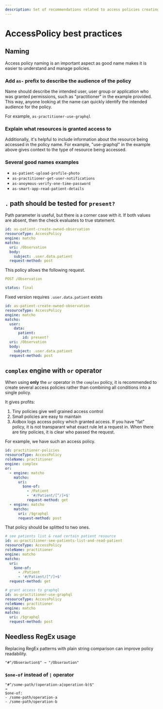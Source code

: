 ```yaml
---
description: Set of recommendations related to access policies creating and maintaning
---
```


# AccessPolicy best practices

## Naming

Access policy naming is an important aspect as good name makes it is easier to understand and manage policies.

### Add `as-` prefix to describe the audience of the policy

Name should describe the intended user, user group or application who was granted permissions, such as "practitioner" in the example provided. This way, anyone looking at the name can quickly identify the intended audience for the policy.

For example,  `as-practitioner-use-graphql`

### Explain what resources is granted access to

Additionally, it's helpful to include information about the resource being accessed in the policy name. For example, "use-graphql" in the example above gives context to the type of resource being accessed.

### Several good names examples

* `as-patient-upload-profile-photo`
* `as-practitioner-get-user-notifications`
* `as-anoymous-verify-one-time-password`
* `as-smart-app-read-patient-details`

## `.` path should be tested for `present?`

Path parameter is useful, but there is a corner case with it. If both values are absent, then the check evaluates to true statement.

```yaml
id: as-patient-create-owned-observation
resourceType: AccessPolicy
engine: matcho
matcho:
  uri: /Observation
  body:
    subject: .user.data.patient
  request-method: post
```

This policy allows the following request.

```yaml
POST /Observation

status: final
```

Fixed version requires `.user.data.patient` exists

```yaml
id: as-patient-create-owned-observation
resourceType: AccessPolicy
engine: matcho
matcho:
  user:
    data:
      patient:
        id: present?
  uri: /Observation
  body:
    subject: .user.data.patient
  request-method: post
```

## `complex` engine with `or` operator

When using __only__ the `or` operator in the `complex` policy, it is recommended to create several access policies rather than combining all conditions into a single policy.

It gives profits:

1. Tiny policies give well grained access control
2. Small policies are easy to maintain
3. Aidbox logs access policy which granted access. If you have "fat" policy, it is not transparant what exact rule let a request in. When there are tiny policies, it is clear who passed the request. 

For example, we have such an access policy.

```yaml
id: practitioner-policies
resourceType: AccessPolicy
roleName: practitioner
engine: complex
or:
  - engine: matcho
    matcho:
      uri:
        $one-of:
          - /Patient
          - '#/Patient/[^/]+$'
          request-method: get
  - engine: matcho
    matcho:
      uri: /$graphql
      request-method: post
```

That policy should be splitted to two ones.

```yaml
# see patients list & read certain patient resource
id: as-practitioner-see-patients-list-and-read-patient
resourceType: AccessPolicy
roleName: practitioner
engine: matcho
matcho:
  uri:
    $one-of:
      - /Patient
      - '#/Patient/[^/]+$'
  request-method: get

# grant access to graphql
id: as-practitioner-use-graphql
resourceType: AccessPolicy
roleName: practitioner
engine: matcho
matcho:
  uri: /$graphql
  request-method: post
```


## Needless RegEx usage

Replacing RegEx patterns with plain string comparison can improve policy readability.

```
"#^/Obseravtion$" → "/Obseravtion"
```

### `$one-of` instead of `|` operator

```
"#^/some-path/(operation-a|operation-b)$"
→
$one-of:
- /some-path/operation-a
- /some-path/operation-b
```
